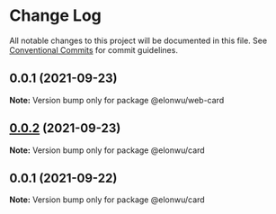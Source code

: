 # Change Log

All notable changes to this project will be documented in this file.
See [Conventional Commits](https://conventionalcommits.org) for commit guidelines.

## 0.0.1 (2021-09-23)

**Note:** Version bump only for package @elonwu/web-card





## [0.0.2](https://github.com/ElonWu/ui/compare/@elonwu/card@0.0.1...@elonwu/card@0.0.2) (2021-09-23)

**Note:** Version bump only for package @elonwu/card





## 0.0.1 (2021-09-22)

**Note:** Version bump only for package @elonwu/card
